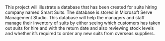This project will illustrate a database that has been created for suite hiring 
company named Smart Suits.
The database is stored in Microsoft Serve Management Studio.
This database will help the managers and staff manage their inventory of suits 
by either seeing which customers has taken out suits for hire and with the 
return date and also reviewing stock levels and whether it’s required to order 
any new suits from overseas suppliers.
